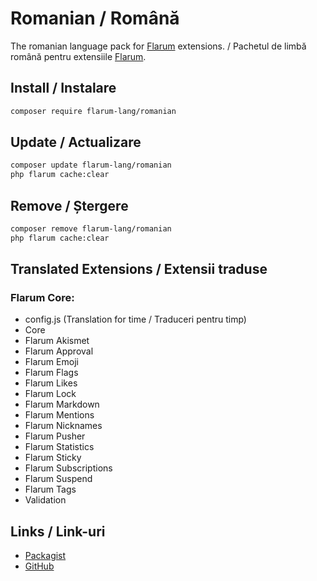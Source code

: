 # Romanian / Română

The romanian language pack for [Flarum](https://flarum.org/) extensions. / Pachetul de limbă română pentru extensiile [Flarum](https://flarum.org/).

## Install / Instalare

```sh
composer require flarum-lang/romanian
```

## Update / Actualizare

```sh
composer update flarum-lang/romanian
php flarum cache:clear
```

## Remove / Ștergere

```sh
composer remove flarum-lang/romanian
php flarum cache:clear
```

## Translated Extensions / Extensii traduse

### Flarum Core:

* config.js (Translation for time / Traduceri pentru timp)
* Core
* Flarum Akismet
* Flarum Approval
* Flarum Emoji
* Flarum Flags
* Flarum Likes
* Flarum Lock
* Flarum Markdown
* Flarum Mentions
* Flarum Nicknames
* Flarum Pusher
* Flarum Statistics
* Flarum Sticky
* Flarum Subscriptions
* Flarum Suspend
* Flarum Tags
* Validation

## Links / Link-uri

* [Packagist](https://packagist.org/packages/flarum-lang/romanian)
* [GitHub](https://github.com/flarum-lang/romanian)